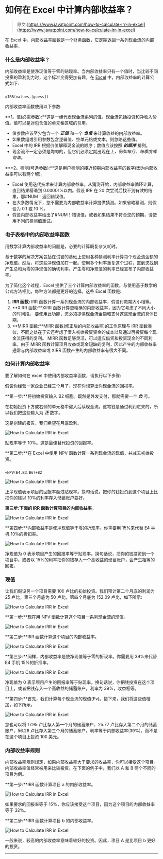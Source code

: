 # 如何在 Excel 中计算内部收益率？

> 原文:[https://www.javatpoint.com/how-to-calculate-irr-in-excel](https://www.javatpoint.com/how-to-calculate-irr-in-excel)

在 Excel 中，内部收益率函数是一个财务函数，它定期返回一系列现金流的内部收益率。

### 什么是内部收益率？

内部收益率是使净现值等于零的贴现率。当内部收益率只有一个值时，当比较不同投资的盈利能力时，这个标准变得更加有趣。在 [Excel](https://www.javatpoint.com/excel-tutorial) 中，内部收益率的计算公式如下:

```

=IRR(values,[guess])

```

内部收益率函数使用以下参数:

**1。值(必需参数):**这是一组代表现金流系列的值。现金流包括投资和净收入价值。值可以是对包含值的单元格区域的引用。

*   值参数应该至少包含一个 ***正值*** 和一个 ***负值*** 来计算收益的内部收益率。
*   如果数组或引用参数包含逻辑值、空单元格或文本，则忽略这些值。
*   Excel 中的 IRR 根据价值解释现金流的顺序；数值应该按照 ***的顺序*** 排列。
*   现金流不一定必须是均匀的，但它们必须定期出现在*上，例如每月、每季度或每年。*

 ***2。猜测(可选参数):**这是用户猜测的接近预期内部收益率的数字(因为内部收益率可以有两个解)。

*   Excel 使用迭代技术来计算内部收益率。从猜测开始，内部收益率循环计算，直到结果精确到 0.00001%以内。假设 IRR 在 20 次尝试后找不到有效的结果，那#NUM！返回错误值。
*   在大多数情况下，您不需要为内部收益率计算提供猜测。如果省略猜测，则假设为 0.1 或 10 %。
*   假设内部收益率给出了#NUM！错误值，或者如果结果不符合您的预期，请使用不同的猜测值重试。

### 电子表格中的内部收益率函数

用数学计算内部收益率的问题是，必要的计算既复杂又耗时。

基于数学的解决方案包括在试错的基础上使用各种猜测利率计算每个现金流金额的净现值。然后，将这些净现值加在一起。使用多个利率重复这个过程，直到您找到产生总和为零的净现值的确切利率。产生零和净现值的利率已经宣布了内部收益率。

为了简化这个过程，Excel 提供了三个计算内部收益率的函数。与使用基于数学的公式方法相比，每种方法都是更好的选择。这些 Excel 函数是:

1.  **IRR 函数:** IRR 函数计算一系列现金流的内部收益率，假设付款期大小相等。
2.  **XIRR 函数:**XIRR 函数计算更精确的内部收益率，因为它考虑了不同大小的时间段。
    要使用此功能，您必须提供现金流金额和支付这些现金流的具体日期。
3.  **MIRR 函数:**MIRR 函数(修正后的内部收益率)的工作原理与 IRR 函数类似，不同之处在于它还考虑了借入初始投资资金的成本以及通过再投资每个现金流获得的复利。
    MIRR 函数足够灵活，可以适应借贷和投资现金的不同利率。由于 MIRR 函数计算项目收益或现金短缺的复利，因此产生的内部收益率通常与内部收益率或 XIRR 函数产生的内部收益率有很大不同。

### 如何计算内部收益率

要了解如何在 excel 中使用内部收益率函数，请执行以下步骤:

假设你经营一家企业已经三个月了，现在你想算出你现金流的回报率。

**第一步:**将初始投资输入 B2 细胞。既然是外发支付，那就需要一个 ***负*** 号。

在初始投资下方或右侧的单元格中键入后续现金流。这笔钱是通过利润进来的，所以我们把这些输入为 ***正*** 数字。

这是创建的报告，我们希望在月底盈利。

![How to Calculate IRR in Excel](img/4cbaff6cd0fc74fb56289f078851e26a.png)

贴现率等于 10%。这是最佳替代投资的回报率。

**第二步:**在 Excel 中使用 NPV 函数计算一系列现金流的现值，并减去初始投资。

```

=NPV(E4,B3:B6)+B2

```

![How to Calculate IRR in Excel](img/846d04a4341d9cfd049aad9b6872dacf.png)

正净现值表示项目的回报率超过贴现率。换句话说，把你的钱投资到这个项目上比把你的钱以 10%的利率存入储蓄账户要好。

**第三步:**下面的 IRR 函数计算项目的**内部收益率**。

![How to Calculate IRR in Excel](img/d1f7fd37836a6ea79947b53430ede26b.png)

**第四步:**内部收益率是使净现值等于零的折现率。你需要用 15%来代替 E4 手机 10%的折扣率。

![How to Calculate IRR in Excel](img/90a5930188d4c9dcdca21fb7b3f9d90d.png)

净现值为 0 表示项目产生的回报率等于贴现率。换句话说，把你的钱投资到一个项目中，或者以 15%的利率把你的钱存入一个高收益的储蓄账户，会产生相等的回报。

### 现值

让我们假设另一个项目需要 100 卢比的初始投资。我们预计第二个月底的利润为 25 卢比，第三个月底为 50 卢比，第四个月底为 152.09 卢比，如下所示:

![How to Calculate IRR in Excel](img/df0ebd8d655311d34b83950aab660603.png)

**第一步:**现在用 NPV 函数计算这个项目一系列现金流的现值。

![How to Calculate IRR in Excel](img/0b070e55b49328ea8cb5bf57823a55f4.png)

**第二步:**IRR 函数计算这个项目的内部收益率。

![How to Calculate IRR in Excel](img/3ac2171c8cc954a1da3fa0907d879b0e.png)

**第三步:**同样，内部收益率是使净现值等于零的折现率。你需要用 39%来代替 E4 手机 15%的折扣率。

![How to Calculate IRR in Excel](img/ff906ac1bbf9ad12969d4e501ddaa683.png)

净现值为 0 表示项目产生的回报率等于贴现率。换句话说，你把钱投资在这个项目上，或者把钱存入一个高收益的储蓄账户，利率为 39%，收益相等。

**第四步:**首先，我们计算每个现金流的现值(Pv)。接下来，我们将这些值相加，如下所示。

![How to Calculate IRR in Excel](img/856ddfbb8fb7baab907fa8a59c12769e.png)

您也可以将 17.95 卢比存入第一个月的储蓄账户，25.77 卢比存入第二个月的储蓄账户，56.28 卢比存入第三个月的储蓄账户，利率等于内部收益率(39%)，而不是在这个项目上投资 100 美元。

### 内部收益率规则

内部收益率规则规定，如果内部收益率大于要求的收益率，你可以接受这个项目。内部收益率值经常被用来比较投资。在下面的例子中，我们以 A 和 B 两个不同的项目为例。

**第一步:**IRR 函数计算项目 a 的内部收益率。

![How to Calculate IRR in Excel](img/e05bf4b0927988ebad17b6c372418ab5.png)

如果要求的回报率等于 15%，你应该接受这个项目，因为这个项目的内部收益率等于 32%。

**第二步:**IRR 函数计算项目 b 的内部收益率。

![How to Calculate IRR in Excel](img/07611f0ee85f67ab7e1b5c251c3881a5.png)

一般来说，较高的内部收益率意味着较好的投资。因此，项目 A 是比项目 b 更好的投资。

* * **